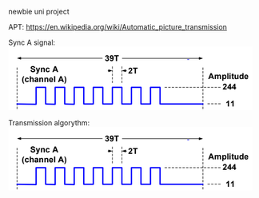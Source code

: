 newbie uni project

APT: https://en.wikipedia.org/wiki/Automatic_picture_transmission

Sync A signal: ![Sync A](img/sync_a.png)

Transmission algorythm: ![algorythm](img/algo.png)